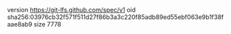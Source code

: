 version https://git-lfs.github.com/spec/v1
oid sha256:03976cb32f571f511d27f86b3a3c220f85adb89ed55ebf063e9b1f38faae8ab9
size 7778

